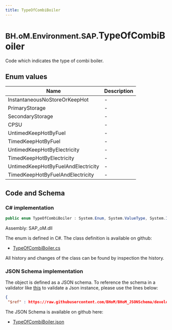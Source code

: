 ```yaml
---
title: TypeOfCombiBoiler
---
```


# <small>BH.oM.Environment.SAP.</small>**TypeOfCombiBoiler**

Code which indicates the type of combi boiler.

## Enum values

| Name            | Description                                                    |
|-----------------|----------------------------------------------------------------|
| InstantaneousNoStoreOrKeepHot |  -  |
| PrimaryStorage |  -  |
| SecondaryStorage |  -  |
| CPSU |  -  |
| UntimedKeepHotByFuel |  -  |
| TimedKeepHotByFuel |  -  |
| UntimedKeepHotByElectricity |  -  |
| TimedKeepHotByElectricity |  -  |
| UntimedKeepHotByFuelAndElectricity |  -  |
| TimedKeepHotByFuelAndElectricity |  -  |


## Code and Schema

### C# implementation

``` C# title="C#"
public enum TypeOfCombiBoiler : System.Enum, System.ValueType, System.IComparable, System.ISpanFormattable, System.IFormattable, System.IConvertible
```

Assembly: SAP_oM.dll

The enum is defined in C#. The class definition is available on github:

- [TypeOfCombiBoiler.cs](https://github.com/BHoM/SAP_Toolkit/blob/develop/SAP_oM/Enums\TypeOfCombiBoiler.cs)

All history and changes of the class can be found by inspection the history.
### JSON Schema implementation

The object is defined as a JSON schema. To reference the schema in a validator like [this](https://www.jsonschemavalidator.net/) to validate a Json instance, please use the lines below:

``` json title="JSON Schema"
{
 "$ref" : https://raw.githubusercontent.com/BHoM/BHoM_JSONSchema/develop/SAP_oM/SAP/TypeOfCombiBoiler.json}
```

The JSON Schema is available on github here:

- [TypeOfCombiBoiler.json](https://github.com/BHoM/BHoM_JSONSchema/blob/develop/SAP_oM/SAP/TypeOfCombiBoiler.json)
